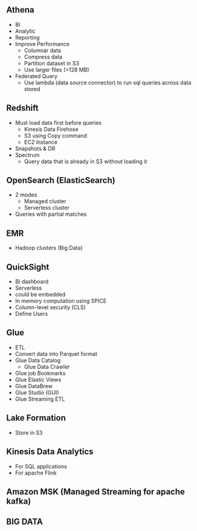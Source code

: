 Athena
-
- BI
- Analytic
- Reporting
- Improve Performance
  - Columnar data
  - Compress data
  - Partition dataset in S3
  - Use larger files (>128 MB)
- Federated Query
  - Use lambda (data source connector) to run sql queries across data stored

Redshift
-
- Must load data first before queries
  - Kinesis Data Firehose
  - S3 using Copy command
  - EC2 Instance
- Snapshots & DR
- Spectrum
  - Query data that is already in S3 without loading it 

OpenSearch (ElasticSearch)
-
- 2 modes
  - Managed cluster
  - Serverless cluster
- Queries with partial matches

EMR
-
- Hadoop clusters (Big Data)

QuickSight
-
- BI dashboard
- Serverless
- could be embedded
- In memory computation using SPICE
- Column-level security (CLS)
- Define Users

Glue
-
- ETL
- Convert data into Parquet format
- Glue Data Catalog
  - Glue Data Crawler
- Glue job Bookmarks
- Glue Elastic Views
- Glue DataBrew
- Glue Studio (GUI)
- Glue Streaming ETL

Lake Formation
-
- Store in S3

Kinesis Data Analytics
-
- For SQL applications
- For apache Flink

Amazon MSK (Managed Streaming for apache kafka)
-

BIG DATA
-
